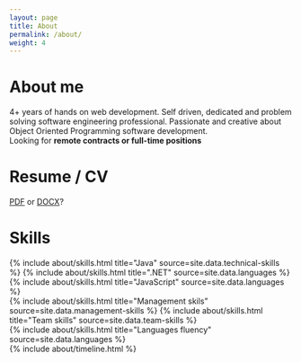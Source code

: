 ```yaml
---
layout: page
title: About
permalink: /about/
weight: 4
---
```


# **About me**
4+ years of hands on web development. Self driven, dedicated and problem solving software engineering professional.
Passionate and creative about Object Oriented Programming software development.<br>
Looking for <b>remote contracts or full-time positions</b>

# **Resume / CV**
<a href="{{ site.author.resume }}.pdf">PDF</a> or <a href="{{ site.author.resume }}.docx">DOCX</a>?

# **Skills**
<div class="row">
{% include about/skills.html title="Java" source=site.data.technical-skills %}
{% include about/skills.html title=".NET" source=site.data.languages %}
{% include about/skills.html title="JavaScript" source=site.data.languages %}
</div>
<div class="row">
{% include about/skills.html title="Management skils" source=site.data.management-skills %}
{% include about/skills.html title="Team skills" source=site.data.team-skills %}
</div>
<div class="row">
{% include about/skills.html title="Languages fluency" source=site.data.languages %}
</div>

<div class="row">
{% include about/timeline.html %}
</div>